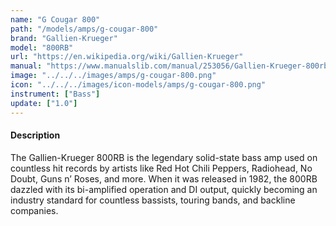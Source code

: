 ```yaml
---
name: "G Cougar 800"
path: "/models/amps/g-cougar-800"
brand: "Gallien-Krueger"
model: "800RB"
url: "https://en.wikipedia.org/wiki/Gallien-Krueger"
manual: "https://www.manualslib.com/manual/253056/Gallien-Krueger-800rb.html#manual"
image: "../../../images/amps/g-cougar-800.png"
icon: "../../../images/icon-models/amps/g-cougar-800.png"
instrument: ["Bass"]
update: ["1.0"]
---
```

#### Description
The Gallien-Krueger 800RB is the legendary solid-state bass amp used on countless hit records by artists like Red Hot Chili Peppers, Radiohead, No Doubt, Guns n’ Roses, and more. When it was released in 1982, the 800RB dazzled with its bi-amplified operation and DI output, quickly becoming an industry standard for countless bassists, touring bands, and backline companies.